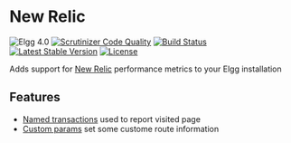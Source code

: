 New Relic
=========

![Elgg 4.0](https://img.shields.io/badge/Elgg-4.0-green.svg)
[![Scrutinizer Code Quality](https://scrutinizer-ci.com/g/ColdTrick/newrelic/badges/quality-score.png?b=master)](https://scrutinizer-ci.com/g/ColdTrick/newrelic/?branch=master)
[![Build Status](https://scrutinizer-ci.com/g/ColdTrick/newrelic/badges/build.png?b=master)](https://scrutinizer-ci.com/g/ColdTrick/newrelic/build-status/master)
[![Latest Stable Version](https://poser.pugx.org/coldtrick/newrelic/v/stable.svg)](https://packagist.org/packages/coldtrick/newrelic)
[![License](https://poser.pugx.org/coldtrick/newrelic/license.svg)](https://packagist.org/packages/coldtrick/newrelic)

Adds support for [New Relic][newrelic] performance metrics to your Elgg installation

Features
--------

- [Named transactions][php_api_named] used to report visited page
- [Custom params][php_api_custom] set some custome route information

[newrelic]: https://docs.newrelic.com/docs/agents/php-agent
[php_api_named]: https://docs.newrelic.com/docs/agents/php-agent/php-agent-api/newrelic_name_transaction
[php_api_custom]: https://docs.newrelic.com/docs/agents/php-agent/php-agent-api/newrelic_add_custom_parameter
